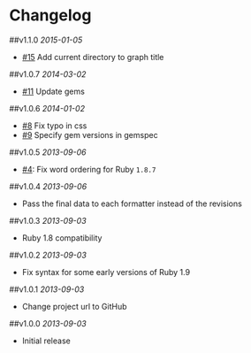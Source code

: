 # Changelog

##v1.1.0
*2015-01-05*

- [#15](https://github.com/chrishunt/git-pissed/pull/15) Add current directory to graph title

##v1.0.7
*2014-03-02*

- [#11](https://github.com/chrishunt/git-pissed/pull/11) Update gems

##v1.0.6
*2014-01-02*

- [#8](https://github.com/chrishunt/git-pissed/pull/8) Fix typo in css
- [#9](https://github.com/chrishunt/git-pissed/pull/9) Specify gem versions in gemspec

##v1.0.5
*2013-09-06*

- [#4](https://github.com/chrishunt/git-pissed/pull/4): Fix word ordering for Ruby `1.8.7`

##v1.0.4
*2013-09-06*

- Pass the final data to each formatter instead of the revisions

##v1.0.3
*2013-09-03*

- Ruby 1.8 compatibility

##v1.0.2
*2013-09-03*

- Fix syntax for some early versions of Ruby 1.9

##v1.0.1
*2013-09-03*

- Change project url to GitHub

##v1.0.0
*2013-09-03*

- Initial release
